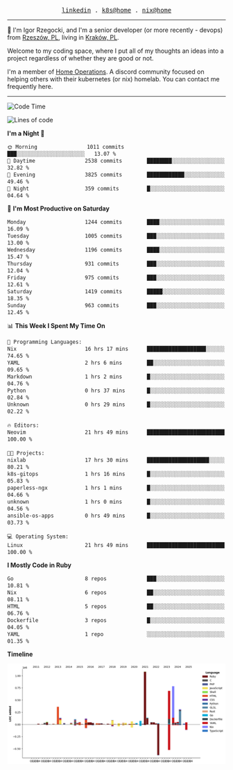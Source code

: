 <p align="center">
  <samp>
    <a href="https://www.linkedin.com/in/ajgon">linkedin</a> .
    <a href="https://github.com/deedee-ops/k8s-gitops">k8s@home</a> .
    <a href="https://github.com/deedee-ops/nixlab">nix@home</a>
  </samp>
</p>

----------------------------------------------------------------

:wave: I'm Igor Rzegocki, and I'm a senior developer (or more recently - devops) from [Rzeszów, PL](https://en.wikipedia.org/wiki/Rzesz%C3%B3w), living in [Kraków, PL](https://en.wikipedia.org/wiki/Krak%C3%B3w).

Welcome to my coding space, where I put all of my thoughts an ideas into a project regardless of whether they are good or not.

I'm a member of [Home Operations](https://discord.gg/home-operations). A discord community focused on helping others with their kubernetes (or nix) homelab. You can contact me frequently here.

----------------------------------------------------------------

<!--START_SECTION:waka-->
![Code Time](http://img.shields.io/badge/Code%20Time-756%20hrs%2021%20mins-blue)

![Lines of code](https://img.shields.io/badge/From%20Hello%20World%20I%27ve%20Written-4.8%20million%20lines%20of%20code-blue)

**I'm a Night 🦉** 

```text
🌞 Morning                1011 commits        ███░░░░░░░░░░░░░░░░░░░░░░   13.07 % 
🌆 Daytime                2538 commits        ████████░░░░░░░░░░░░░░░░░   32.82 % 
🌃 Evening                3825 commits        ████████████░░░░░░░░░░░░░   49.46 % 
🌙 Night                  359 commits         █░░░░░░░░░░░░░░░░░░░░░░░░   04.64 % 
```
📅 **I'm Most Productive on Saturday** 

```text
Monday                   1244 commits        ████░░░░░░░░░░░░░░░░░░░░░   16.09 % 
Tuesday                  1005 commits        ███░░░░░░░░░░░░░░░░░░░░░░   13.00 % 
Wednesday                1196 commits        ████░░░░░░░░░░░░░░░░░░░░░   15.47 % 
Thursday                 931 commits         ███░░░░░░░░░░░░░░░░░░░░░░   12.04 % 
Friday                   975 commits         ███░░░░░░░░░░░░░░░░░░░░░░   12.61 % 
Saturday                 1419 commits        █████░░░░░░░░░░░░░░░░░░░░   18.35 % 
Sunday                   963 commits         ███░░░░░░░░░░░░░░░░░░░░░░   12.45 % 
```


📊 **This Week I Spent My Time On** 

```text
💬 Programming Languages: 
Nix                      16 hrs 17 mins      ███████████████████░░░░░░   74.65 % 
YAML                     2 hrs 6 mins        ██░░░░░░░░░░░░░░░░░░░░░░░   09.65 % 
Markdown                 1 hrs 2 mins        █░░░░░░░░░░░░░░░░░░░░░░░░   04.76 % 
Python                   0 hrs 37 mins       █░░░░░░░░░░░░░░░░░░░░░░░░   02.84 % 
Unknown                  0 hrs 29 mins       █░░░░░░░░░░░░░░░░░░░░░░░░   02.22 % 

🔥 Editors: 
Neovim                   21 hrs 49 mins      █████████████████████████   100.00 % 

🐱‍💻 Projects: 
nixlab                   17 hrs 30 mins      ████████████████████░░░░░   80.21 % 
k8s-gitops               1 hrs 16 mins       █░░░░░░░░░░░░░░░░░░░░░░░░   05.83 % 
paperless-ngx            1 hrs 1 mins        █░░░░░░░░░░░░░░░░░░░░░░░░   04.66 % 
unknown                  1 hrs 0 mins        █░░░░░░░░░░░░░░░░░░░░░░░░   04.56 % 
ansible-os-apps          0 hrs 49 mins       █░░░░░░░░░░░░░░░░░░░░░░░░   03.73 % 

💻 Operating System: 
Linux                    21 hrs 49 mins      █████████████████████████   100.00 % 
```

**I Mostly Code in Ruby** 

```text
Go                       8 repos             ███░░░░░░░░░░░░░░░░░░░░░░   10.81 % 
Nix                      6 repos             ██░░░░░░░░░░░░░░░░░░░░░░░   08.11 % 
HTML                     5 repos             ██░░░░░░░░░░░░░░░░░░░░░░░   06.76 % 
Dockerfile               3 repos             █░░░░░░░░░░░░░░░░░░░░░░░░   04.05 % 
YAML                     1 repo              ░░░░░░░░░░░░░░░░░░░░░░░░░   01.35 % 
```



**Timeline**

![Lines of Code chart](https://raw.githubusercontent.com/ajgon/ajgon/master/assets/bar_graph.png)


<!--END_SECTION:waka-->
